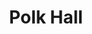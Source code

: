 ---
events:
- building: Polk Hall
  categories: polk-hall
  description: Stephen Benton Latimer received a Ph.D. in Animal Science, becoming
    the first African American to earn a doctoral degree from NC State.
  event_decade: '1960'
  event_id: '4'
  excerpt: Stephen Benton Latimer received a Ph.D. in Animal Science, becoming the
    first African American to earn a doctoral degree from NC State.
  image id (orig): 0004991
  image_caption: Polk Hall, North Carolina State College
  image_id: 0004991
  image_link: https://d.lib.ncsu.edu/collections/catalog/0004991
  start_date: 01/01/1967
  title: First African American Ph.D. recipient
  year: '1967'
lat: '35.786098'
layout: post
lng: '-78.669899'
order: 24
permalink: places/polk-hall/
place: polk-hall
route:
  code: Ok
  routes:
  - distance: 332.185
    duration: 239.933
    geometry:
      coordinates:
      - - -78.669997
        - 35.785841
      - - -78.669611
        - 35.785744
      - - -78.669509
        - 35.785719
      - - -78.669401
        - 35.785697
      - - -78.669213
        - 35.785656
      - - -78.669068
        - 35.785622
      - - -78.66873
        - 35.785536
      - - -78.668588
        - 35.785506
      - - -78.668485
        - 35.785467
      - - -78.668436
        - 35.785447
      - - -78.667737
        - 35.785259
      - - -78.667488
        - 35.785866
      - - -78.667459
        - 35.785858
      - - -78.667438
        - 35.785905
      - - -78.667427
        - 35.785901
      - - -78.667378
        - 35.785888
      - - -78.66734
        - 35.785879
      - - -78.667294
        - 35.785867
      - - -78.66725
        - 35.785855
      - - -78.667109
        - 35.785819
      - - -78.66709
        - 35.785814
      - - -78.667039
        - 35.785801
      type: LineString
    legs:
    - admins:
      - iso_3166_1: US
        iso_3166_1_alpha3: USA
      distance: 332.185
      duration: 239.933
      steps:
      - distance: 214.525
        driving_side: right
        duration: 156.074
        geometry:
          coordinates:
          - - -78.669997
            - 35.785841
          - - -78.669611
            - 35.785744
          - - -78.669509
            - 35.785719
          - - -78.669401
            - 35.785697
          - - -78.669213
            - 35.785656
          - - -78.669068
            - 35.785622
          - - -78.66873
            - 35.785536
          - - -78.668588
            - 35.785506
          - - -78.668485
            - 35.785467
          - - -78.668436
            - 35.785447
          - - -78.667737
            - 35.785259
          type: LineString
        intersections:
        - admin_index: 0
          bearings:
          - 107
          duration: 25.722
          entry:
          - true
          geometry_index: 0
          is_urban: true
          location:
          - -78.669997
          - 35.785841
          mapbox_streets_v8:
            class: service
          out: 0
          weight: 25.723
        - admin_index: 0
          bearings:
          - 107
          - 287
          duration: 8.042
          entry:
          - true
          - false
          geometry_index: 1
          in: 1
          is_urban: true
          location:
          - -78.669611
          - 35.785744
          mapbox_streets_v8:
            class: service
          out: 0
          turn_duration: 1
          turn_weight: 1
          weight: 8.042
        - admin_index: 0
          bearings:
          - 104
          - 287
          duration: 8.042
          entry:
          - true
          - false
          geometry_index: 2
          in: 1
          is_urban: true
          location:
          - -78.669509
          - 35.785719
          mapbox_streets_v8:
            class: service
          out: 0
          turn_duration: 1
          turn_weight: 1
          weight: 8.042
        - admin_index: 0
          bearings:
          - 105
          - 284
          duration: 12.676
          entry:
          - true
          - false
          geometry_index: 3
          in: 1
          is_urban: true
          location:
          - -78.669401
          - 35.785697
          mapbox_streets_v8:
            class: service
          out: 0
          weight: 12.676
        - admin_index: 0
          bearings:
          - 106
          - 285
          duration: 32.394
          entry:
          - true
          - false
          geometry_index: 4
          in: 1
          is_urban: true
          location:
          - -78.669213
          - 35.785656
          mapbox_streets_v8:
            class: service
          out: 0
          weight: 32.394
        - admin_index: 0
          bearings:
          - 105
          - 287
          duration: 10.155
          entry:
          - true
          - false
          geometry_index: 6
          in: 1
          is_urban: true
          location:
          - -78.66873
          - 35.785536
          mapbox_streets_v8:
            class: service
          out: 0
          turn_duration: 1
          turn_weight: 1
          weight: 10.155
        - admin_index: 0
          bearings:
          - 115
          - 285
          duration: 8.042
          entry:
          - true
          - false
          geometry_index: 7
          in: 1
          is_urban: true
          location:
          - -78.668588
          - 35.785506
          mapbox_streets_v8:
            class: service
          out: 0
          turn_duration: 1
          turn_weight: 1
          weight: 8.042
        - admin_index: 0
          bearings:
          - 114
          - 295
          entry:
          - true
          - false
          geometry_index: 8
          in: 1
          is_urban: true
          location:
          - -78.668485
          - 35.785467
          mapbox_streets_v8:
            class: service
          out: 0
          turn_duration: 1
          turn_weight: 1
        maneuver:
          bearing_after: 107
          bearing_before: 0
          instruction: Walk east on the walkway.
          location:
          - -78.669997
          - 35.785841
          type: depart
        mode: walking
        name: ''
        weight: 156.075
      - distance: 71
        driving_side: right
        duration: 50
        geometry:
          coordinates:
          - - -78.667737
            - 35.785259
          - - -78.667488
            - 35.785866
          type: LineString
        intersections:
        - admin_index: 0
          bearings:
          - 18
          - 288
          entry:
          - true
          - false
          geometry_index: 10
          in: 1
          is_urban: true
          location:
          - -78.667737
          - 35.785259
          mapbox_streets_v8:
            class: service
          out: 0
        maneuver:
          bearing_after: 18
          bearing_before: 108
          instruction: Turn left onto the walkway.
          location:
          - -78.667737
          - 35.785259
          modifier: left
          type: turn
        mode: walking
        name: ''
        weight: 50
      - distance: 9
        driving_side: right
        duration: 6.338
        geometry:
          coordinates:
          - - -78.667488
            - 35.785866
          - - -78.667459
            - 35.785858
          - - -78.667438
            - 35.785905
          type: LineString
        intersections:
        - admin_index: 0
          bearings:
          - 109
          - 198
          duration: 2.113
          entry:
          - true
          - false
          geometry_index: 11
          in: 1
          is_urban: true
          location:
          - -78.667488
          - 35.785866
          mapbox_streets_v8:
            class: service
          out: 0
          weight: 2.113
        - admin_index: 0
          bearings:
          - 20
          - 289
          entry:
          - true
          - false
          geometry_index: 12
          in: 1
          is_urban: true
          location:
          - -78.667459
          - 35.785858
          mapbox_streets_v8:
            class: service
          out: 0
        maneuver:
          bearing_after: 109
          bearing_before: 18
          instruction: Turn right onto the walkway.
          location:
          - -78.667488
          - 35.785866
          modifier: right
          type: turn
        mode: walking
        name: ''
        weight: 6.338
      - distance: 14
        driving_side: right
        duration: 10.859
        geometry:
          coordinates:
          - - -78.667438
            - 35.785905
          - - -78.667427
            - 35.785901
          - - -78.667378
            - 35.785888
          - - -78.66734
            - 35.785879
          - - -78.667294
            - 35.785867
          type: LineString
        intersections:
        - admin_index: 0
          bearings:
          - 114
          - 200
          duration: 0.704
          entry:
          - true
          - false
          geometry_index: 13
          in: 1
          is_urban: true
          location:
          - -78.667438
          - 35.785905
          mapbox_streets_v8:
            class: service
          out: 0
          weight: 0.704
        - admin_index: 0
          bearings:
          - 108
          - 294
          duration: 3.521
          entry:
          - true
          - false
          geometry_index: 14
          in: 1
          is_urban: true
          location:
          - -78.667427
          - 35.785901
          mapbox_streets_v8:
            class: service
          out: 0
          weight: 3.521
        - admin_index: 0
          bearings:
          - 106
          - 288
          duration: 3.817
          entry:
          - true
          - false
          geometry_index: 15
          in: 1
          is_urban: true
          location:
          - -78.667378
          - 35.785888
          mapbox_streets_v8:
            class: service
          out: 0
          turn_duration: 1
          turn_weight: 1
          weight: 3.817
        - admin_index: 0
          bearings:
          - 108
          - 286
          entry:
          - true
          - false
          geometry_index: 16
          in: 1
          is_urban: true
          location:
          - -78.66734
          - 35.785879
          mapbox_streets_v8:
            class: service
          out: 0
        maneuver:
          bearing_after: 114
          bearing_before: 20
          instruction: Turn right onto the walkway.
          location:
          - -78.667438
          - 35.785905
          modifier: right
          type: turn
        mode: walking
        name: ''
        weight: 10.859
      - distance: 4
        driving_side: right
        duration: 2.817
        geometry:
          coordinates:
          - - -78.667294
            - 35.785867
          - - -78.66725
            - 35.785855
          type: LineString
        intersections:
        - admin_index: 0
          bearings:
          - 109
          - 288
          entry:
          - true
          - false
          geometry_index: 17
          in: 1
          is_urban: true
          location:
          - -78.667294
          - 35.785867
          mapbox_streets_v8:
            class: service
          out: 0
          turn_weight: 30
        maneuver:
          bearing_after: 109
          bearing_before: 108
          instruction: Continue.
          location:
          - -78.667294
          - 35.785867
          modifier: straight
          type: new name
        mode: walking
        name: ''
        weight: 32.817
      - distance: 13
        driving_side: right
        duration: 9.155
        geometry:
          coordinates:
          - - -78.66725
            - 35.785855
          - - -78.667109
            - 35.785819
          type: LineString
        intersections:
        - admin_index: 0
          bearings:
          - 107
          - 289
          entry:
          - true
          - false
          geometry_index: 18
          in: 1
          is_urban: true
          location:
          - -78.66725
          - 35.785855
          mapbox_streets_v8:
            class: service
          out: 0
        maneuver:
          bearing_after: 107
          bearing_before: 109
          instruction: Continue on the walkway.
          location:
          - -78.66725
          - 35.785855
          modifier: straight
          type: new name
        mode: walking
        name: ''
        weight: 9.155
      - distance: 2
        driving_side: right
        duration: 1.408
        geometry:
          coordinates:
          - - -78.667109
            - 35.785819
          - - -78.66709
            - 35.785814
          type: LineString
        intersections:
        - admin_index: 0
          bearings:
          - 108
          - 287
          entry:
          - true
          - false
          geometry_index: 19
          in: 1
          is_urban: true
          location:
          - -78.667109
          - 35.785819
          mapbox_streets_v8:
            class: service
          out: 0
          turn_weight: 30
        maneuver:
          bearing_after: 108
          bearing_before: 107
          instruction: Continue.
          location:
          - -78.667109
          - 35.785819
          modifier: straight
          type: new name
        mode: walking
        name: ''
        weight: 31.408
      - distance: 4.66
        driving_side: right
        duration: 3.282
        geometry:
          coordinates:
          - - -78.66709
            - 35.785814
          - - -78.667039
            - 35.785801
          type: LineString
        intersections:
        - admin_index: 0
          bearings:
          - 108
          - 288
          entry:
          - true
          - false
          geometry_index: 20
          in: 1
          is_urban: true
          location:
          - -78.66709
          - 35.785814
          mapbox_streets_v8:
            class: service
          out: 0
        maneuver:
          bearing_after: 108
          bearing_before: 108
          instruction: Continue on the walkway.
          location:
          - -78.66709
          - 35.785814
          modifier: straight
          type: new name
        mode: walking
        name: ''
        weight: 3.282
      - distance: 0
        driving_side: right
        duration: 0
        geometry:
          coordinates:
          - - -78.667039
            - 35.785801
          - - -78.667039
            - 35.785801
          type: LineString
        intersections:
        - admin_index: 0
          bearings:
          - 288
          entry:
          - true
          geometry_index: 21
          in: 0
          location:
          - -78.667039
          - 35.785801
        maneuver:
          bearing_after: 0
          bearing_before: 108
          instruction: Your destination is on the left.
          location:
          - -78.667039
          - 35.785801
          modifier: left
          type: arrive
        mode: walking
        name: ''
        weight: 0
      summary: ''
      weight: 299.934
    weight: 299.934
    weight_name: pedestrian
  uuid: VbLdMtXGleW7MatX4hPZpzBcivSEbzmXNQBWSyLoRETLbI-4bAf03w==
  waypoints:
  - distance: 29.92
    location:
    - -78.669997
    - 35.785841
    name: ''
  - distance: 11.596
    location:
    - -78.667039
    - 35.785801
    name: ''
title: Polk Hall

---